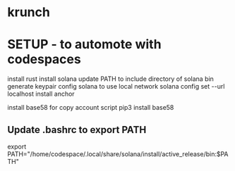 # krunch

# SETUP - to automote with codespaces
install rust
install solana 
    update PATH to include directory of solana bin
generate keypair
config solana to use local network
    solana config set --url localhost
install anchor

install base58 for copy account script
    pip3 install base58

## Update .bashrc to export PATH
export PATH="/home/codespace/.local/share/solana/install/active_release/bin:$PATH"
